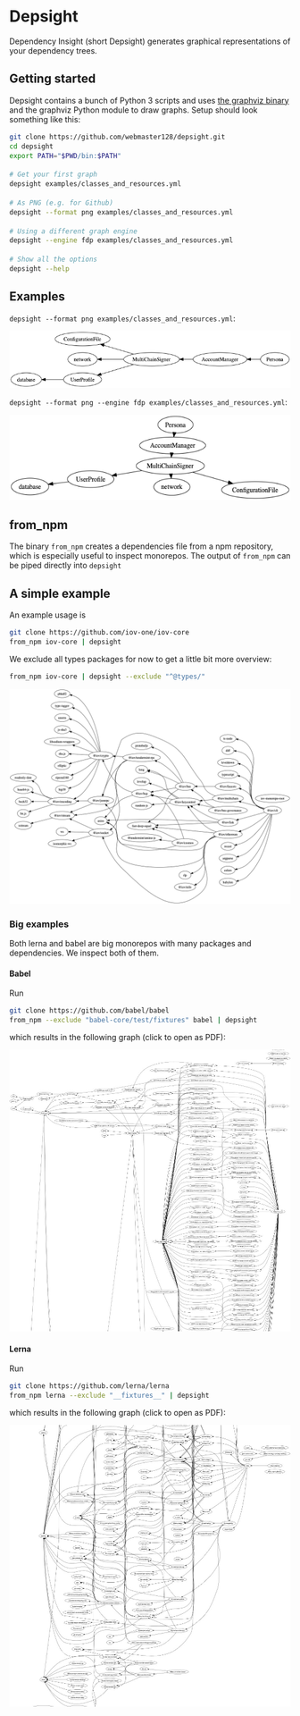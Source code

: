 # Depsight

Dependency Insight (short Depsight) generates graphical representations of your dependency trees.

## Getting started

Depsight contains a bunch of Python 3 scripts and uses [the graphviz binary](https://www.graphviz.org/download/)
and the graphviz Python module to draw graphs.
Setup should look something like this:

```sh
git clone https://github.com/webmaster128/depsight.git
cd depsight
export PATH="$PWD/bin:$PATH"

# Get your first graph
depsight examples/classes_and_resources.yml

# As PNG (e.g. for Github)
depsight --format png examples/classes_and_resources.yml

# Using a different graph engine
depsight --engine fdp examples/classes_and_resources.yml

# Show all the options
depsight --help
```

## Examples

`depsight --format png examples/classes_and_resources.yml`:

![](examples/images/classes_and_resources.png)

`depsight --format png --engine fdp examples/classes_and_resources.yml`:

![](examples/images/classes_and_resources-fdp.png)

## from_npm

The binary `from_npm` creates a dependencies file from a npm repository, which
is especially useful to inspect monorepos. The output of `from_npm` can be piped
directly into `depsight`

## A simple example

An example usage is

```sh
git clone https://github.com/iov-one/iov-core
from_npm iov-core | depsight
```

We exclude all types packages for now to get a little bit more overview:

```sh
from_npm iov-core | depsight --exclude "^@types/"
```

[![](examples/images/iov-core.png)](examples/images/iov-core.pdf)

### Big examples

Both lerna and babel are big monorepos with many packages and dependencies.
We inspect both of them.

#### Babel

Run

```sh
git clone https://github.com/babel/babel
from_npm --exclude "babel-core/test/fixtures" babel | depsight
```

which results in the following graph (click to open as PDF):

[![](examples/images/babel_monorepo_preview.jpg)](examples/images/babel_monorepo.pdf)

#### Lerna

Run

```sh
git clone https://github.com/lerna/lerna
from_npm lerna --exclude "__fixtures__" | depsight
```

which results in the following graph (click to open as PDF):

[![](examples/images/lerna_monorepo_preview.jpg)](examples/images/lerna_monorepo.pdf)
